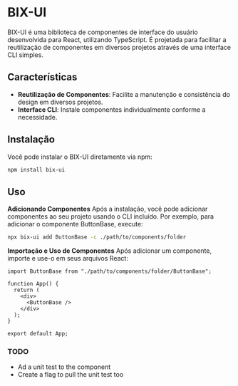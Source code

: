 # BIX-UI

BIX-UI é uma biblioteca de componentes de interface do usuário desenvolvida para React, utilizando TypeScript. É projetada para facilitar a reutilização de componentes em diversos projetos através de uma interface CLI simples.

## Características

- **Reutilização de Componentes**: Facilite a manutenção e consistência do design em diversos projetos.
- **Interface CLI**: Instale componentes individualmente conforme a necessidade.

## Instalação

Você pode instalar o BIX-UI diretamente via npm:

```bash
npm install bix-ui
```

## Uso

**Adicionando Componentes**
Após a instalação, você pode adicionar componentes ao seu projeto usando o CLI incluído. Por exemplo, para adicionar o componente ButtonBase, execute:

```bash
npx bix-ui add ButtonBase -c ./path/to/components/folder
```

**Importação e Uso de Componentes**
Após adicionar um componente, importe e use-o em seus arquivos React:

```tsx
import ButtonBase from "./path/to/components/folder/ButtonBase";

function App() {
  return (
    <div>
      <ButtonBase />
    </div>
  );
}

export default App;
```

### TODO

- Ad a unit test to the component
- Create a flag to pull the unit test too
